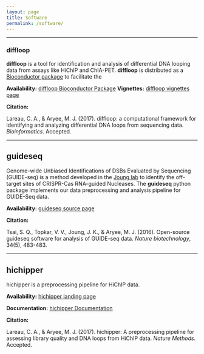 ```yaml
---
layout: page
title: Software
permalink: /software/
---
```


-----------------------------------
### diffloop

**diffloop** is a tool for identification and analysis of differential DNA looping data
from assays like HiChIP and ChIA-PET. **diffloop** is distributed as a 
[Bioconductor package](http://bioconductor.org/packages/diffloop/) to facilitate the

**Availability:** [diffloop Bioconductor Package](http://bioconductor.org/packages/diffloop/)
**Vignettes:** [diffloop vignettes page](http://aryee.mgh.harvard.edu/diffloop-paper/)

**Citation:**

Lareau, C. A., & Aryee, M. J. (2017). diffloop: a computational framework for
identifying and analyzing differential DNA loops from sequencing data. _Bioinformatics_. Accepted.

-----------------------------------
## guideseq

Genome-wide Unbiased Identifications of DSBs Evaluated by Sequencing (GUIDE-seq) is a 
method developed in the [Joung lab](http://www.jounglab.org) to identify the off-target sites of
CRISPR-Cas RNA-guided Nucleases. The **guideseq** python package implements our data preprocessing
and analysis pipeline for GUIDE-Seq data.

**Availability:** [guideseq source page](https://github.com/aryeelab/guideseq/)


**Citation:**

Tsai, S. Q., Topkar, V. V., Joung, J. K., & Aryee, M. J. (2016). Open-source guideseq
software for analysis of GUIDE-seq data. _Nature biotechnology_, 34(5), 483-483.

-----------------------------------
## hichipper

hichipper is a preprocessing pipeline for HiChIP data.

**Availability:** [hichipper landing page](http://aryee.mgh.harvard.edu/hichipper)

**Documentation:** [hichipper Documentation](http://hichipper.readthedocs.io)

**Citation:**

Lareau, C. A., & Aryee, M. J. (2017). hichipper: A preprocessing pipeline for assessing
library quality and DNA loops from HiChIP data. _Nature Methods_. Accepted.


